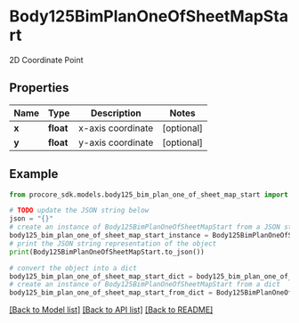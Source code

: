 # Body125BimPlanOneOfSheetMapStart

2D Coordinate Point

## Properties

Name | Type | Description | Notes
------------ | ------------- | ------------- | -------------
**x** | **float** | x-axis coordinate | [optional] 
**y** | **float** | y-axis coordinate | [optional] 

## Example

```python
from procore_sdk.models.body125_bim_plan_one_of_sheet_map_start import Body125BimPlanOneOfSheetMapStart

# TODO update the JSON string below
json = "{}"
# create an instance of Body125BimPlanOneOfSheetMapStart from a JSON string
body125_bim_plan_one_of_sheet_map_start_instance = Body125BimPlanOneOfSheetMapStart.from_json(json)
# print the JSON string representation of the object
print(Body125BimPlanOneOfSheetMapStart.to_json())

# convert the object into a dict
body125_bim_plan_one_of_sheet_map_start_dict = body125_bim_plan_one_of_sheet_map_start_instance.to_dict()
# create an instance of Body125BimPlanOneOfSheetMapStart from a dict
body125_bim_plan_one_of_sheet_map_start_from_dict = Body125BimPlanOneOfSheetMapStart.from_dict(body125_bim_plan_one_of_sheet_map_start_dict)
```
[[Back to Model list]](../README.md#documentation-for-models) [[Back to API list]](../README.md#documentation-for-api-endpoints) [[Back to README]](../README.md)


